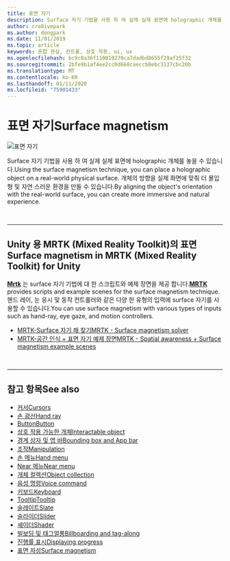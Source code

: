 ```yaml
---
title: 표면 자기
description: Surface 자기 기법을 사용 하 여 실제 실제 표면에 holographic 개체를 놓을 수 있습니다.
author: cre8ivepark
ms.author: dongpark
ms.date: 11/01/2019
ms.topic: article
keywords: 혼합 현실, 컨트롤, 상호 작용, ui, ux
ms.openlocfilehash: bc9c8a36f110010270ca7dadbd8655f29af25f32
ms.sourcegitcommit: 2bfe9b1af4ee2cc0d668caeccb8ebc3137cbc20b
ms.translationtype: MT
ms.contentlocale: ko-KR
ms.lasthandoff: 01/11/2020
ms.locfileid: "75901433"
---
```

# <a name="surface-magnetism"></a><span data-ttu-id="e8e7a-104">표면 자기</span><span class="sxs-lookup"><span data-stu-id="e8e7a-104">Surface magnetism</span></span>

![표면 자기](images/UX/MRTK_SurfaceMagnetism.gif)

<span data-ttu-id="e8e7a-106">Surface 자기 기법을 사용 하 여 실제 실제 표면에 holographic 개체를 놓을 수 있습니다.</span><span class="sxs-lookup"><span data-stu-id="e8e7a-106">Using the surface magnetism technique, you can place a holographic object on a real-world physical surface.</span></span> <span data-ttu-id="e8e7a-107">개체의 방향을 실제 화면에 맞춰 더 몰입 형 및 자연 스러운 환경을 만들 수 있습니다.</span><span class="sxs-lookup"><span data-stu-id="e8e7a-107">By aligning the object's orientation with the real-world surface, you can create more immersive and natural experience.</span></span>

<br>

---

## <a name="surface-magnetism-in-mrtk-mixed-reality-toolkit-for-unity"></a><span data-ttu-id="e8e7a-108">Unity 용 MRTK (Mixed Reality Toolkit)의 표면</span><span class="sxs-lookup"><span data-stu-id="e8e7a-108">Surface magnetism in MRTK (Mixed Reality Toolkit) for Unity</span></span>
<span data-ttu-id="e8e7a-109">**[Mrtk](https://github.com/Microsoft/MixedRealityToolkit-Unity)** 는 surface 자기 기법에 대 한 스크립트와 예제 장면을 제공 합니다.</span><span class="sxs-lookup"><span data-stu-id="e8e7a-109">**[MRTK](https://github.com/Microsoft/MixedRealityToolkit-Unity)** provides scripts and example scenes for the surface magnetism technique.</span></span> <span data-ttu-id="e8e7a-110">핸드 레이, 눈 응시 및 동작 컨트롤러와 같은 다양 한 유형의 입력에 surface 자기를 사용할 수 있습니다.</span><span class="sxs-lookup"><span data-stu-id="e8e7a-110">You can use surface magnetism with various types of inputs such as hand-ray, eye gaze, and motion controllers.</span></span>

* [<span data-ttu-id="e8e7a-111">MRTK-Surface 자기 해 찾기</span><span class="sxs-lookup"><span data-stu-id="e8e7a-111">MRTK - Surface magnetism solver</span></span>](https://microsoft.github.io/MixedRealityToolkit-Unity/Documentation/README_Solver.html#surfacemagnetism)
* [<span data-ttu-id="e8e7a-112">MRTK-공간 인식 + 표면 자기 예제 장면</span><span class="sxs-lookup"><span data-stu-id="e8e7a-112">MRTK - Spatial awareness + Surface magnetism example scenes</span></span>](https://github.com/microsoft/MixedRealityToolkit-Unity/blob/mrtk_development/Assets/MixedRealityToolkit.Examples/Demos/Solvers/Scenes/SurfaceMagnetismSpatialAwarenessExample.unity)


<br>

---

## <a name="see-also"></a><span data-ttu-id="e8e7a-113">참고 항목</span><span class="sxs-lookup"><span data-stu-id="e8e7a-113">See also</span></span>

* [<span data-ttu-id="e8e7a-114">커서</span><span class="sxs-lookup"><span data-stu-id="e8e7a-114">Cursors</span></span>](cursors.md)
* [<span data-ttu-id="e8e7a-115">손 광선</span><span class="sxs-lookup"><span data-stu-id="e8e7a-115">Hand ray</span></span>](point-and-commit.md)
* [<span data-ttu-id="e8e7a-116">Button</span><span class="sxs-lookup"><span data-stu-id="e8e7a-116">Button</span></span>](button.md)
* [<span data-ttu-id="e8e7a-117">상호 작용 가능한 개체</span><span class="sxs-lookup"><span data-stu-id="e8e7a-117">Interactable object</span></span>](interactable-object.md)
* [<span data-ttu-id="e8e7a-118">경계 상자 및 앱 바</span><span class="sxs-lookup"><span data-stu-id="e8e7a-118">Bounding box and App bar</span></span>](app-bar-and-bounding-box.md)
* [<span data-ttu-id="e8e7a-119">조작</span><span class="sxs-lookup"><span data-stu-id="e8e7a-119">Manipulation</span></span>](direct-manipulation.md)
* [<span data-ttu-id="e8e7a-120">손 메뉴</span><span class="sxs-lookup"><span data-stu-id="e8e7a-120">Hand menu</span></span>](hand-menu.md)
* [<span data-ttu-id="e8e7a-121">Near 메뉴</span><span class="sxs-lookup"><span data-stu-id="e8e7a-121">Near menu</span></span>](near-menu.md)
* [<span data-ttu-id="e8e7a-122">개체 컬렉션</span><span class="sxs-lookup"><span data-stu-id="e8e7a-122">Object collection</span></span>](object-collection.md)
* [<span data-ttu-id="e8e7a-123">음성 명령</span><span class="sxs-lookup"><span data-stu-id="e8e7a-123">Voice command</span></span>](voice-input.md)
* [<span data-ttu-id="e8e7a-124">키보드</span><span class="sxs-lookup"><span data-stu-id="e8e7a-124">Keyboard</span></span>](keyboard.md)
* [<span data-ttu-id="e8e7a-125">Tooltip</span><span class="sxs-lookup"><span data-stu-id="e8e7a-125">Tooltip</span></span>](tooltip.md)
* [<span data-ttu-id="e8e7a-126">슬레이트</span><span class="sxs-lookup"><span data-stu-id="e8e7a-126">Slate</span></span>](slate.md)
* [<span data-ttu-id="e8e7a-127">슬라이더</span><span class="sxs-lookup"><span data-stu-id="e8e7a-127">Slider</span></span>](slider.md)
* [<span data-ttu-id="e8e7a-128">셰이더</span><span class="sxs-lookup"><span data-stu-id="e8e7a-128">Shader</span></span>](shader.md)
* [<span data-ttu-id="e8e7a-129">빌보딩 및 태그얼롱</span><span class="sxs-lookup"><span data-stu-id="e8e7a-129">Billboarding and tag-along</span></span>](billboarding-and-tag-along.md)
* [<span data-ttu-id="e8e7a-130">진행률 표시</span><span class="sxs-lookup"><span data-stu-id="e8e7a-130">Displaying progress</span></span>](progress.md)
* [<span data-ttu-id="e8e7a-131">표면 자성</span><span class="sxs-lookup"><span data-stu-id="e8e7a-131">Surface magnetism</span></span>](surface-magnetism.md)
